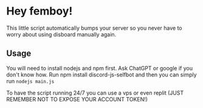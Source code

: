 # Hey femboy!

This little script automatically bumps your server so you never have to worry about using disboard manually again.

## Usage

You will need to install nodejs and npm first. Ask ChatGPT or google if you don't know how.
Run npm install discord-js-selfbot and then you can simply run `nodejs main.js`

To have the script running 24/7 you can use a vps or even replit (JUST REMEMBER NOT TO EXPOSE YOUR ACCOUNT TOKEN!)


